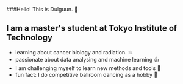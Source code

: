 

###Hello! This is Dulguun. 👋 

## I am a master's student at Tokyo Institute of Technology
 - learning about cancer biology and radiation. :collision:
 - passionate about data analysing and machine learning :thumbsup:
 - I am challenging myself to learn new methods and tools :raising_hand:
 - fun fact: I do competitive ballroom dancing as a hobby :dancers:

